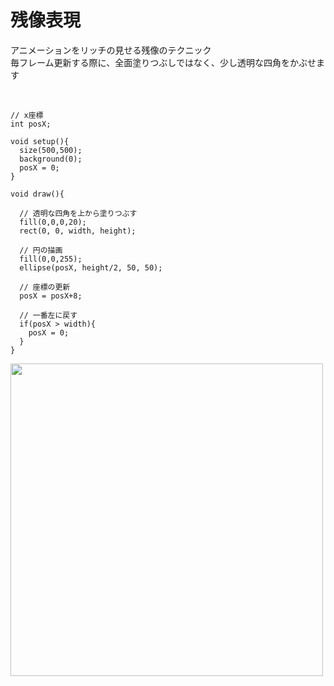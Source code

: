 # 残像表現

アニメーションをリッチの見せる残像のテクニック<br>
毎フレーム更新する際に、全面塗りつぶしではなく、少し透明な四角をかぶせます<br><br>

```

// x座標
int posX;

void setup(){
  size(500,500);
  background(0);
  posX = 0;
}

void draw(){
  
  // 透明な四角を上から塗りつぶす
  fill(0,0,0,20);
  rect(0, 0, width, height);

  // 円の描画
  fill(0,0,255);
  ellipse(posX, height/2, 50, 50);
  
  // 座標の更新
  posX = posX+8;
  
  // 一番左に戻す
  if(posX > width){
    posX = 0;
  }
}

```


<img src="https://github.com/55Kaerukun/Processing/blob/master/images/afterimage.png" width="500px">

